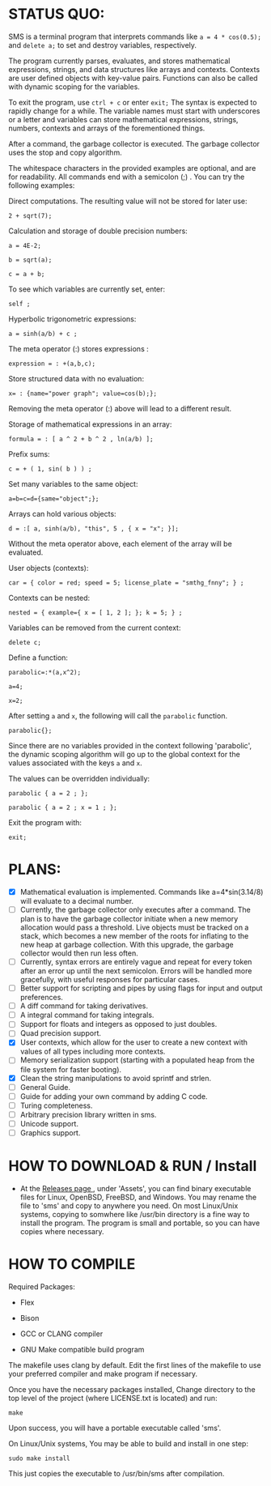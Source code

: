 # STATUS QUO:

SMS is a terminal program that interprets commands like `a = 4 * cos(0.5);` and `delete a;` to set and destroy variables, respectively.

The program currently parses, evaluates, and stores mathematical expressions, strings, and data structures like arrays and contexts. Contexts are user defined objects with key-value pairs. Functions can also be called with dynamic scoping for the variables.

To exit the program, use `ctrl + c` or enter `exit;` The syntax is expected to rapidly change for a while. The variable names must start with underscores or a letter and variables can store mathematical expressions, strings, numbers, contexts and arrays of the forementioned things.

After a command, the garbage collector is executed. The garbage collector uses the stop and copy algorithm. 

The whitespace characters in the provided examples are optional, and are for readability. All commands end with a semicolon (;) .
You can try the following examples:

Direct computations. The resulting value will not be stored for later use:

`2 + sqrt(7);`

Calculation and storage of double precision numbers:

`a = 4E-2;`

`b = sqrt(a);`

`c = a + b;`

To see which variables are currently set, enter:

`self ;`

Hyperbolic trigonometric expressions:

`a = sinh(a/b) + c ;`


The meta operator (:) stores expressions :

`expression = : +(a,b,c);`

Store structured data with no evaluation:

`x= : {name="power graph"; value=cos(b);};`

Removing the meta operator (:) above will lead to a different result.

Storage of mathematical expressions in an array:

`formula = : [ a ^ 2 + b ^ 2 , ln(a/b) ];`

Prefix sums:

`c = + ( 1, sin( b ) ) ;`

Set many variables to the same object:

`a=b=c=d={same="object";};`

Arrays can hold various objects:

`d = :[ a, sinh(a/b), "this", 5 , { x = "x"; }];`

Without the meta operator above, each element of the array will be evaluated.

User objects (contexts):

`car = { color = red; speed = 5; license_plate = "smthg_fnny"; } ; `

Contexts can be nested:

`nested = { example={ x = [ 1, 2 ]; }; k = 5; } ;`

Variables can be removed from the current context:

`delete c;`

Define a function:

`parabolic=:*(a,x^2);`

`a=4;`

`x=2;`

After setting `a` and `x`, the following will call the `parabolic` function. 

`parabolic{};`

Since there are no variables provided in the context following 'parabolic', the dynamic scoping algorithm will go up to the global context for the values associated with the keys `a` and `x`.

The values can be overridden individually:

`parabolic { a = 2 ; };`

`parabolic { a = 2 ; x = 1 ; };`


Exit the program with:

`exit; `


# PLANS:

- [x] Mathematical evaluation is implemented. Commands like a=4*sin(3.14/8) will evaluate to a decimal number.
- [ ] Currently, the garbage collector only executes after a command. The plan is to have the garbage collector initiate when a new memory allocation would pass a threshold. Live objects must be tracked on a stack, which becomes a new member of the roots for inflating to the new heap at garbage collection. With this upgrade, the garbage collector would then run less often.
- [ ] Currently, syntax errors are entirely vague and repeat for every token after an error up until the next semicolon. Errors will be handled more gracefully, with useful responses for particular cases.
- [ ] Better support for scripting and pipes by using flags for input and output preferences.
- [ ] A diff command for taking derivatives.
- [ ] A integral command for taking integrals.
- [ ] Support for floats and integers as opposed to just doubles.
- [ ] Quad precision support.
- [x] User contexts, which allow for the user to create a new context with values of all types including more contexts.
- [ ] Memory serialization support (starting with a populated heap from the file system for faster booting).
- [x] Clean the string manipulations to avoid sprintf and strlen.
- [ ] General Guide.
- [ ] Guide for adding your own command by adding C code.
- [ ] Turing completeness.
- [ ] Arbitrary precision library written in sms.
- [ ] Unicode support.
- [ ] Graphics support.

# HOW TO DOWNLOAD & RUN / Install
- At the [ Releases page ](https://github.com/reginaldford/sms/releases)  , under 'Assets', you can find binary executable files for Linux, OpenBSD, FreeBSD, and Windows. You may rename the file to 'sms' and copy to anywhere you need. On most Linux/Unix systems, copying to somwhere like /usr/bin directory is a fine way to install the program. The program is small and portable, so you can have copies where necessary.

# HOW TO COMPILE

Required Packages:

- Flex

- Bison

- GCC or CLANG compiler

- GNU Make compatible build program

The makefile uses clang by default.
Edit the first lines of the makefile to use your preferred compiler and make program if necessary.

Once you have the necessary packages installed,
Change directory to the top level of the project (where LICENSE.txt is located) and run:

`make`

Upon success, you will have a portable executable called 'sms'.

On Linux/Unix systems, You may be able to build and install in one step:

`sudo make install`

This just copies the executable to /usr/bin/sms after compilation.
